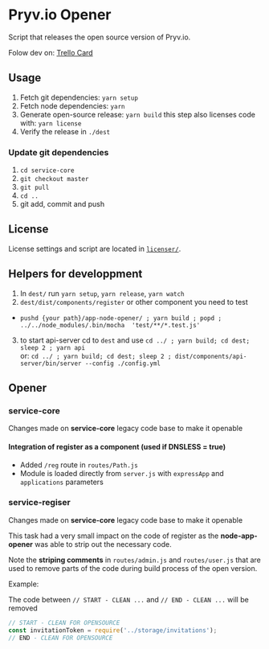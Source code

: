 # Pryv.io Opener

Script that releases the open source version of Pryv.io.

Folow dev on: [Trello Card](https://trello.com/c/6OyTu3Qi/861-pryv-opener)

## Usage

1. Fetch git dependencies: `yarn setup`
2. Fetch node dependencies: `yarn`
3. Generate open-source release: `yarn build` this step also licenses code with: `yarn license`
4. Verify the release in `./dest`

### Update git dependencies

1. `cd service-core`
2. `git checkout master`
3. `git pull`
4. `cd ..`
5. git add, commit and push

## License

License settings and script are located in [`licenser/`](licenser/).

## Helpers for developpment

1. In `dest/` run `yarn setup`, `yarn release`, `yarn watch`
2. `dest/dist/components/register` or other component you need to test
  - `pushd {your path}/app-node-opener/ ; yarn build ; popd ; ../../node_modules/.bin/mocha  'test/**/*.test.js'`
3. to start api-server cd to `dest` and use `cd ../ ; yarn build; cd dest; sleep 2 ; yarn api`  
  or: `cd ../ ; yarn build; cd dest; sleep 2 ; dist/components/api-server/bin/server --config ./config.yml`

## Opener

### service-core

Changes made on **service-core** legacy code base to make it openable

#### Integration of register as a component (used if DNSLESS = true)

- Added `/reg` route in `routes/Path.js`
- Module is loaded directly from `server.js` with `expressApp` and `applications` parameters

### service-regiser

Changes made on **service-core** legacy code base to make it openable

This task had a very small impact on the code of register as the **node-app-opener** was able to strip out the necessary code.

Note the **striping comments** in `routes/admin.js` and `routes/user.js` that are used to remove parts of the code during build process of the open version.

Example:

The code between `// START - CLEAN ...` and `// END - CLEAN ...` will be removed

```javascript
// START - CLEAN FOR OPENSOURCE
const invitationToken = require('../storage/invitations');
// END - CLEAN FOR OPENSOURCE
```

